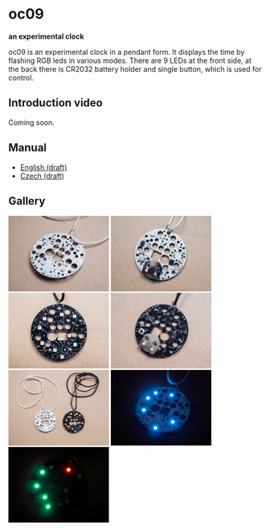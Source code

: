 # oc09

**an experimental clock**

oc09 is an experimental clock in a pendant form. It displays the time by flashing RGB leds in various modes. There are 9 LEDs at the front side, at the back there is CR2032 battery holder and single button, which is used for control.

## Introduction video

Coming soon.

## Manual

* [English (draft)](https://github.com/xx0x/oc09/raw/master/manuals/oc09-manual-draft-en.pdf)
* [Czech (draft)](https://github.com/xx0x/oc09/raw/master/manuals/oc09-manual-draft-cs.pdf)

## Gallery

<img src="https://github.com/xx0x/oc09/raw/master/docs/oc09-promo-karton-003.jpg" width="200" /> <img src="https://github.com/xx0x/oc09/raw/master/docs/oc09-promo-karton-006.jpg" width="200" /> <img src="https://github.com/xx0x/oc09/raw/master/docs/oc09-promo-karton-004.jpg" width="200" /> <img src="https://github.com/xx0x/oc09/raw/master/docs/oc09-promo-karton-005.jpg" width="200" /> <img src="https://github.com/xx0x/oc09/raw/master/docs/oc09-promo-karton-002.jpg" width="200" /> <img src="https://github.com/xx0x/oc09/raw/master/docs/oc09-promo-karton-009.jpg" width="200" /> <img src="https://github.com/xx0x/oc09/raw/master/docs/oc09-promo-karton-010.jpg" width="200" />
